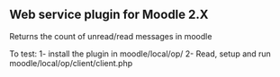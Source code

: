 Web service plugin for Moodle 2.X
------------------------------------------

Returns the count of unread/read messages in moodle

To test:
1- install the plugin in moodle/local/op/
2- Read, setup and run moodle/local/op/client/client.php

